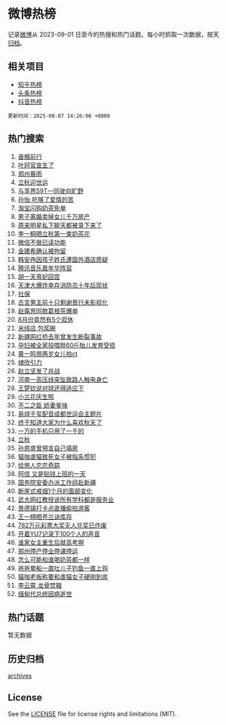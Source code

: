 # 微博热榜

记录[微博](https://www.weibo.com)从 2023-09-01 日至今的热搜和热门话题。每小时抓取一次数据，按天[归档](archives)。

## 相关项目

- [知乎热榜](https://github.com/hotarchive/zhihu)
- [头条热榜](https://github.com/hotarchive/toutiao)
- [抖音热榜](https://github.com/hotarchive/douyin)


`更新时间：2025-08-07 14:26:06 +0800`

## 热门搜索

1. [奋楫前行](https://m.weibo.cn/search?containerid=100103type%3D1%26t%3D10%26q%3D%23%E5%A5%8B%E6%A5%AB%E5%89%8D%E8%A1%8C%23&stream_entry_id=51&isnewpage=1&extparam=seat%3D1%26stream_entry_id%3D51%26c_type%3D51%26filter_type%3Drealtimehot%26cate%3D10103%26q%3D%2523%25E5%25A5%258B%25E6%25A5%25AB%25E5%2589%258D%25E8%25A1%258C%2523%26pos%3D0%26dgr%3D0%26display_time%3D1754547965%26pre_seqid%3D1754547965276050186955)
1. [叶珂官宣生了](https://m.weibo.cn/search?containerid=100103type%3D1%26t%3D10%26q%3D%23%E5%8F%B6%E7%8F%82%E5%AE%98%E5%AE%A3%E7%94%9F%E4%BA%86%23&stream_entry_id=31&isnewpage=1&extparam=seat%3D1%26c_type%3D31%26cate%3D5001%26band_rank%3D1%26realpos%3D1%26stream_entry_id%3D31%26flag%3D1%26lcate%3D5001%26pos%3D0%26q%3D%2523%25E5%258F%25B6%25E7%258F%2582%25E5%25AE%2598%25E5%25AE%25A3%25E7%2594%259F%25E4%25BA%2586%2523%26dgr%3D0%26filter_type%3Drealtimehot%26display_time%3D1754547965%26pre_seqid%3D1754547965276050186955)
1. [郑州暴雨](https://m.weibo.cn/search?containerid=100103type%3D1%26t%3D10%26q%3D%E9%83%91%E5%B7%9E%E6%9A%B4%E9%9B%A8&stream_entry_id=31&isnewpage=1&extparam=seat%3D1%26c_type%3D31%26cate%3D5001%26band_rank%3D2%26realpos%3D2%26stream_entry_id%3D31%26flag%3D1%26lcate%3D5001%26pos%3D1%26q%3D%25E9%2583%2591%25E5%25B7%259E%25E6%259A%25B4%25E9%259B%25A8%26dgr%3D0%26filter_type%3Drealtimehot%26display_time%3D1754547965%26pre_seqid%3D1754547965276050186955)
1. [立秋迎世运](https://m.weibo.cn/search?containerid=100103type%3D1%26t%3D10%26q%3D%23%E7%AB%8B%E7%A7%8B%E8%BF%8E%E4%B8%96%E8%BF%90%23&stream_entry_id=31&isnewpage=1&extparam=seat%3D1%26c_type%3D31%26cate%3D5001%26band_rank%3D3%26realpos%3D3%26stream_entry_id%3D31%26flag%3D0%26lcate%3D5001%26pos%3D2%26q%3D%2523%25E7%25AB%258B%25E7%25A7%258B%25E8%25BF%258E%25E4%25B8%2596%25E8%25BF%2590%2523%26dgr%3D0%26filter_type%3Drealtimehot%26display_time%3D1754547965%26pre_seqid%3D1754547965276050186955)
1. [与享界S9T一同驶向旷野](https://m.weibo.cn/search?containerid=100103type%3D1%26t%3D10%26q%3D%23%E4%B8%8E%E4%BA%AB%E7%95%8CS9T%E4%B8%80%E5%90%8C%E9%A9%B6%E5%90%91%E6%97%B7%E9%87%8E%23&stream_entry_id=31&isnewpage=1&extparam=seat%3D1%26adid%3D295957%26c_type%3D31%26cate%3D5001%26band_rank%3D4%26dgr%3D0%26stream_entry_id%3D31%26is_ad_pos%3D1%26topic_ad%3D1%26pos%3D3%26q%3D%2523%25E4%25B8%258E%25E4%25BA%25AB%25E7%2595%258CS9T%25E4%25B8%2580%25E5%2590%258C%25E9%25A9%25B6%25E5%2590%2591%25E6%2597%25B7%25E9%2587%258E%2523%26lcate%3D5001%26filter_type%3Drealtimehot%26display_time%3D1754547965%26pre_seqid%3D1754547965276050186955)
1. [孙怡 吃够了爱情的苦](https://m.weibo.cn/search?containerid=100103type%3D1%26t%3D10%26q%3D%E5%AD%99%E6%80%A1+%E5%90%83%E5%A4%9F%E4%BA%86%E7%88%B1%E6%83%85%E7%9A%84%E8%8B%A6&stream_entry_id=31&isnewpage=1&extparam=seat%3D1%26c_type%3D31%26cate%3D5001%26band_rank%3D4%26realpos%3D4%26stream_entry_id%3D31%26flag%3D1%26lcate%3D5001%26pos%3D4%26q%3D%25E5%25AD%2599%25E6%2580%25A1%2520%25E5%2590%2583%25E5%25A4%259F%25E4%25BA%2586%25E7%2588%25B1%25E6%2583%2585%25E7%259A%2584%25E8%258B%25A6%26dgr%3D0%26filter_type%3Drealtimehot%26display_time%3D1754547965%26pre_seqid%3D1754547965276050186955)
1. [淘宝闪购奶茶免单](https://m.weibo.cn/search?containerid=100103type%3D1%26t%3D10%26q%3D%E6%B7%98%E5%AE%9D%E9%97%AA%E8%B4%AD%E5%A5%B6%E8%8C%B6%E5%85%8D%E5%8D%95&stream_entry_id=31&isnewpage=1&extparam=seat%3D1%26c_type%3D31%26cate%3D5001%26band_rank%3D5%26realpos%3D5%26stream_entry_id%3D31%26flag%3D0%26lcate%3D5001%26pos%3D5%26q%3D%25E6%25B7%2598%25E5%25AE%259D%25E9%2597%25AA%25E8%25B4%25AD%25E5%25A5%25B6%25E8%258C%25B6%25E5%2585%258D%25E5%258D%2595%26dgr%3D0%26filter_type%3Drealtimehot%26display_time%3D1754547965%26pre_seqid%3D1754547965276050186955)
1. [男子离婚卖掉女儿千万房产](https://m.weibo.cn/search?containerid=100103type%3D1%26t%3D10%26q%3D%23%E7%94%B7%E5%AD%90%E7%A6%BB%E5%A9%9A%E5%8D%96%E6%8E%89%E5%A5%B3%E5%84%BF%E5%8D%83%E4%B8%87%E6%88%BF%E4%BA%A7%23&stream_entry_id=31&isnewpage=1&extparam=seat%3D1%26c_type%3D31%26cate%3D5001%26band_rank%3D6%26realpos%3D6%26stream_entry_id%3D31%26flag%3D1%26lcate%3D5001%26pos%3D6%26q%3D%2523%25E7%2594%25B7%25E5%25AD%2590%25E7%25A6%25BB%25E5%25A9%259A%25E5%258D%2596%25E6%258E%2589%25E5%25A5%25B3%25E5%2584%25BF%25E5%258D%2583%25E4%25B8%2587%25E6%2588%25BF%25E4%25BA%25A7%2523%26dgr%3D0%26filter_type%3Drealtimehot%26display_time%3D1754547965%26pre_seqid%3D1754547965276050186955)
1. [原来明星私下聊天都被录下来了](https://m.weibo.cn/search?containerid=100103type%3D1%26t%3D10%26q%3D%E5%8E%9F%E6%9D%A5%E6%98%8E%E6%98%9F%E7%A7%81%E4%B8%8B%E8%81%8A%E5%A4%A9%E9%83%BD%E8%A2%AB%E5%BD%95%E4%B8%8B%E6%9D%A5%E4%BA%86&stream_entry_id=31&isnewpage=1&extparam=seat%3D1%26c_type%3D31%26cate%3D5001%26band_rank%3D7%26realpos%3D7%26stream_entry_id%3D31%26flag%3D2%26lcate%3D5001%26pos%3D7%26q%3D%25E5%258E%259F%25E6%259D%25A5%25E6%2598%258E%25E6%2598%259F%25E7%25A7%2581%25E4%25B8%258B%25E8%2581%258A%25E5%25A4%25A9%25E9%2583%25BD%25E8%25A2%25AB%25E5%25BD%2595%25E4%25B8%258B%25E6%259D%25A5%25E4%25BA%2586%26dgr%3D0%26filter_type%3Drealtimehot%26display_time%3D1754547965%26pre_seqid%3D1754547965276050186955)
1. [李一桐晒立秋第一束奶茶花](https://m.weibo.cn/search?containerid=100103type%3D1%26t%3D10%26q%3D%23%E6%9D%8E%E4%B8%80%E6%A1%90%E6%99%92%E7%AB%8B%E7%A7%8B%E7%AC%AC%E4%B8%80%E6%9D%9F%E5%A5%B6%E8%8C%B6%E8%8A%B1%23&stream_entry_id=31&isnewpage=1&extparam=seat%3D1%26c_type%3D31%26cate%3D5001%26band_rank%3D8%26realpos%3D8%26stream_entry_id%3D31%26flag%3D1%26lcate%3D5001%26pos%3D8%26q%3D%2523%25E6%259D%258E%25E4%25B8%2580%25E6%25A1%2590%25E6%2599%2592%25E7%25AB%258B%25E7%25A7%258B%25E7%25AC%25AC%25E4%25B8%2580%25E6%259D%259F%25E5%25A5%25B6%25E8%258C%25B6%25E8%258A%25B1%2523%26dgr%3D0%26filter_type%3Drealtimehot%26display_time%3D1754547965%26pre_seqid%3D1754547965276050186955)
1. [微信不做已读功能](https://m.weibo.cn/search?containerid=100103type%3D1%26t%3D10%26q%3D%23%E5%BE%AE%E4%BF%A1%E4%B8%8D%E5%81%9A%E5%B7%B2%E8%AF%BB%E5%8A%9F%E8%83%BD%23&stream_entry_id=31&isnewpage=1&extparam=seat%3D1%26c_type%3D31%26cate%3D5001%26band_rank%3D9%26realpos%3D9%26stream_entry_id%3D31%26flag%3D1%26lcate%3D5001%26pos%3D9%26q%3D%2523%25E5%25BE%25AE%25E4%25BF%25A1%25E4%25B8%258D%25E5%2581%259A%25E5%25B7%25B2%25E8%25AF%25BB%25E5%258A%259F%25E8%2583%25BD%2523%26dgr%3D0%26filter_type%3Drealtimehot%26display_time%3D1754547965%26pre_seqid%3D1754547965276050186955)
1. [金建希确认被拘留](https://m.weibo.cn/search?containerid=100103type%3D1%26t%3D10%26q%3D%23%E9%87%91%E5%BB%BA%E5%B8%8C%E7%A1%AE%E8%AE%A4%E8%A2%AB%E6%8B%98%E7%95%99%23&stream_entry_id=31&isnewpage=1&extparam=seat%3D1%26c_type%3D31%26cate%3D5001%26band_rank%3D10%26realpos%3D10%26stream_entry_id%3D31%26flag%3D1%26lcate%3D5001%26pos%3D10%26q%3D%2523%25E9%2587%2591%25E5%25BB%25BA%25E5%25B8%258C%25E7%25A1%25AE%25E8%25AE%25A4%25E8%25A2%25AB%25E6%258B%2598%25E7%2595%2599%2523%26dgr%3D0%26filter_type%3Drealtimehot%26display_time%3D1754547965%26pre_seqid%3D1754547965276050186955)
1. [韩安冉因孩子姓氏遭国外酒店质疑](https://m.weibo.cn/search?containerid=100103type%3D1%26t%3D10%26q%3D%23%E9%9F%A9%E5%AE%89%E5%86%89%E5%9B%A0%E5%AD%A9%E5%AD%90%E5%A7%93%E6%B0%8F%E9%81%AD%E5%9B%BD%E5%A4%96%E9%85%92%E5%BA%97%E8%B4%A8%E7%96%91%23&stream_entry_id=31&isnewpage=1&extparam=seat%3D1%26c_type%3D31%26cate%3D5001%26band_rank%3D11%26realpos%3D11%26stream_entry_id%3D31%26flag%3D1%26lcate%3D5001%26pos%3D11%26q%3D%2523%25E9%259F%25A9%25E5%25AE%2589%25E5%2586%2589%25E5%259B%25A0%25E5%25AD%25A9%25E5%25AD%2590%25E5%25A7%2593%25E6%25B0%258F%25E9%2581%25AD%25E5%259B%25BD%25E5%25A4%2596%25E9%2585%2592%25E5%25BA%2597%25E8%25B4%25A8%25E7%2596%2591%2523%26dgr%3D0%26filter_type%3Drealtimehot%26display_time%3D1754547965%26pre_seqid%3D1754547965276050186955)
1. [腾讯音乐嘉年华阵容](https://m.weibo.cn/search?containerid=100103type%3D1%26t%3D10%26q%3D%E8%85%BE%E8%AE%AF%E9%9F%B3%E4%B9%90%E5%98%89%E5%B9%B4%E5%8D%8E%E9%98%B5%E5%AE%B9&stream_entry_id=31&isnewpage=1&extparam=seat%3D1%26c_type%3D31%26cate%3D5001%26band_rank%3D12%26realpos%3D12%26stream_entry_id%3D31%26flag%3D1%26lcate%3D5001%26pos%3D12%26q%3D%25E8%2585%25BE%25E8%25AE%25AF%25E9%259F%25B3%25E4%25B9%2590%25E5%2598%2589%25E5%25B9%25B4%25E5%258D%258E%25E9%2598%25B5%25E5%25AE%25B9%26dgr%3D0%26filter_type%3Drealtimehot%26display_time%3D1754547965%26pre_seqid%3D1754547965276050186955)
1. [胡一天熹妃回宫](https://m.weibo.cn/search?containerid=100103type%3D1%26t%3D10%26q%3D%E8%83%A1%E4%B8%80%E5%A4%A9%E7%86%B9%E5%A6%83%E5%9B%9E%E5%AE%AB&stream_entry_id=31&isnewpage=1&extparam=seat%3D1%26c_type%3D31%26cate%3D5001%26band_rank%3D13%26realpos%3D13%26stream_entry_id%3D31%26flag%3D2%26lcate%3D5001%26pos%3D13%26q%3D%25E8%2583%25A1%25E4%25B8%2580%25E5%25A4%25A9%25E7%2586%25B9%25E5%25A6%2583%25E5%259B%259E%25E5%25AE%25AB%26dgr%3D0%26filter_type%3Drealtimehot%26display_time%3D1754547965%26pre_seqid%3D1754547965276050186955)
1. [天津大爆炸幸存消防员十年后现状](https://m.weibo.cn/search?containerid=100103type%3D1%26t%3D10%26q%3D%23%E5%A4%A9%E6%B4%A5%E5%A4%A7%E7%88%86%E7%82%B8%E5%B9%B8%E5%AD%98%E6%B6%88%E9%98%B2%E5%91%98%E5%8D%81%E5%B9%B4%E5%90%8E%E7%8E%B0%E7%8A%B6%23&stream_entry_id=31&isnewpage=1&extparam=seat%3D1%26c_type%3D31%26cate%3D5001%26band_rank%3D14%26realpos%3D14%26stream_entry_id%3D31%26flag%3D1%26lcate%3D5001%26pos%3D14%26q%3D%2523%25E5%25A4%25A9%25E6%25B4%25A5%25E5%25A4%25A7%25E7%2588%2586%25E7%2582%25B8%25E5%25B9%25B8%25E5%25AD%2598%25E6%25B6%2588%25E9%2598%25B2%25E5%2591%2598%25E5%258D%2581%25E5%25B9%25B4%25E5%2590%258E%25E7%258E%25B0%25E7%258A%25B6%2523%26dgr%3D0%26filter_type%3Drealtimehot%26display_time%3D1754547965%26pre_seqid%3D1754547965276050186955)
1. [社保](https://m.weibo.cn/search?containerid=100103type%3D1%26t%3D10%26q%3D%E7%A4%BE%E4%BF%9D&stream_entry_id=31&isnewpage=1&extparam=seat%3D1%26c_type%3D31%26cate%3D5001%26band_rank%3D15%26realpos%3D15%26stream_entry_id%3D31%26flag%3D2%26lcate%3D5001%26pos%3D15%26q%3D%25E7%25A4%25BE%25E4%25BF%259D%26dgr%3D0%26filter_type%3Drealtimehot%26display_time%3D1754547965%26pre_seqid%3D1754547965276050186955)
1. [古言男主前十只剩谢景行未影视化](https://m.weibo.cn/search?containerid=100103type%3D1%26t%3D10%26q%3D%23%E5%8F%A4%E8%A8%80%E7%94%B7%E4%B8%BB%E5%89%8D%E5%8D%81%E5%8F%AA%E5%89%A9%E8%B0%A2%E6%99%AF%E8%A1%8C%E6%9C%AA%E5%BD%B1%E8%A7%86%E5%8C%96%23&stream_entry_id=31&isnewpage=1&extparam=seat%3D1%26c_type%3D31%26cate%3D5001%26band_rank%3D16%26realpos%3D16%26stream_entry_id%3D31%26flag%3D0%26lcate%3D5001%26pos%3D16%26q%3D%2523%25E5%258F%25A4%25E8%25A8%2580%25E7%2594%25B7%25E4%25B8%25BB%25E5%2589%258D%25E5%258D%2581%25E5%258F%25AA%25E5%2589%25A9%25E8%25B0%25A2%25E6%2599%25AF%25E8%25A1%258C%25E6%259C%25AA%25E5%25BD%25B1%25E8%25A7%2586%25E5%258C%2596%2523%26dgr%3D0%26filter_type%3Drealtimehot%26display_time%3D1754547965%26pre_seqid%3D1754547965276050186955)
1. [赵露思同款葛根茶爆单](https://m.weibo.cn/search?containerid=100103type%3D1%26t%3D10%26q%3D%23%E8%B5%B5%E9%9C%B2%E6%80%9D%E5%90%8C%E6%AC%BE%E8%91%9B%E6%A0%B9%E8%8C%B6%E7%88%86%E5%8D%95%23&stream_entry_id=31&isnewpage=1&extparam=seat%3D1%26c_type%3D31%26cate%3D5001%26band_rank%3D17%26realpos%3D17%26stream_entry_id%3D31%26flag%3D1%26lcate%3D5001%26pos%3D17%26q%3D%2523%25E8%25B5%25B5%25E9%259C%25B2%25E6%2580%259D%25E5%2590%258C%25E6%25AC%25BE%25E8%2591%259B%25E6%25A0%25B9%25E8%258C%25B6%25E7%2588%2586%25E5%258D%2595%2523%26dgr%3D0%26filter_type%3Drealtimehot%26display_time%3D1754547965%26pre_seqid%3D1754547965276050186955)
1. [8月份竟然有5个双休](https://m.weibo.cn/search?containerid=100103type%3D1%26t%3D10%26q%3D8%E6%9C%88%E4%BB%BD%E7%AB%9F%E7%84%B6%E6%9C%895%E4%B8%AA%E5%8F%8C%E4%BC%91&stream_entry_id=31&isnewpage=1&extparam=seat%3D1%26c_type%3D31%26cate%3D5001%26band_rank%3D18%26realpos%3D18%26stream_entry_id%3D31%26flag%3D1%26lcate%3D5001%26pos%3D18%26q%3D8%25E6%259C%2588%25E4%25BB%25BD%25E7%25AB%259F%25E7%2584%25B6%25E6%259C%25895%25E4%25B8%25AA%25E5%258F%258C%25E4%25BC%2591%26dgr%3D0%26filter_type%3Drealtimehot%26display_time%3D1754547965%26pre_seqid%3D1754547965276050186955)
1. [米线店 包浆碗](https://m.weibo.cn/search?containerid=100103type%3D1%26t%3D10%26q%3D%E7%B1%B3%E7%BA%BF%E5%BA%97+%E5%8C%85%E6%B5%86%E7%A2%97&stream_entry_id=31&isnewpage=1&extparam=seat%3D1%26c_type%3D31%26cate%3D5001%26band_rank%3D19%26realpos%3D19%26stream_entry_id%3D31%26flag%3D1%26lcate%3D5001%26pos%3D19%26q%3D%25E7%25B1%25B3%25E7%25BA%25BF%25E5%25BA%2597%2520%25E5%258C%2585%25E6%25B5%2586%25E7%25A2%2597%26dgr%3D0%26filter_type%3Drealtimehot%26display_time%3D1754547965%26pre_seqid%3D1754547965276050186955)
1. [新疆网红桥去年曾发生断裂事故](https://m.weibo.cn/search?containerid=100103type%3D1%26t%3D10%26q%3D%23%E6%96%B0%E7%96%86%E7%BD%91%E7%BA%A2%E6%A1%A5%E5%8E%BB%E5%B9%B4%E6%9B%BE%E5%8F%91%E7%94%9F%E6%96%AD%E8%A3%82%E4%BA%8B%E6%95%85%23&stream_entry_id=31&isnewpage=1&extparam=seat%3D1%26c_type%3D31%26cate%3D5001%26band_rank%3D20%26realpos%3D20%26stream_entry_id%3D31%26flag%3D1%26lcate%3D5001%26pos%3D20%26q%3D%2523%25E6%2596%25B0%25E7%2596%2586%25E7%25BD%2591%25E7%25BA%25A2%25E6%25A1%25A5%25E5%258E%25BB%25E5%25B9%25B4%25E6%259B%25BE%25E5%258F%2591%25E7%2594%259F%25E6%2596%25AD%25E8%25A3%2582%25E4%25BA%258B%25E6%2595%2585%2523%26dgr%3D0%26filter_type%3Drealtimehot%26display_time%3D1754547965%26pre_seqid%3D1754547965276050186955)
1. [孕妇被全家投喂胖60斤胎儿发育受损](https://m.weibo.cn/search?containerid=100103type%3D1%26t%3D10%26q%3D%23%E5%AD%95%E5%A6%87%E8%A2%AB%E5%85%A8%E5%AE%B6%E6%8A%95%E5%96%82%E8%83%9660%E6%96%A4%E8%83%8E%E5%84%BF%E5%8F%91%E8%82%B2%E5%8F%97%E6%8D%9F%23&stream_entry_id=31&isnewpage=1&extparam=seat%3D1%26c_type%3D31%26cate%3D5001%26band_rank%3D21%26realpos%3D21%26stream_entry_id%3D31%26flag%3D1%26lcate%3D5001%26pos%3D21%26q%3D%2523%25E5%25AD%2595%25E5%25A6%2587%25E8%25A2%25AB%25E5%2585%25A8%25E5%25AE%25B6%25E6%258A%2595%25E5%2596%2582%25E8%2583%259660%25E6%2596%25A4%25E8%2583%258E%25E5%2584%25BF%25E5%258F%2591%25E8%2582%25B2%25E5%258F%2597%25E6%258D%259F%2523%26dgr%3D0%26filter_type%3Drealtimehot%26display_time%3D1754547965%26pre_seqid%3D1754547965276050186955)
1. [黄一鸣带两岁女儿拍ct](https://m.weibo.cn/search?containerid=100103type%3D1%26t%3D10%26q%3D%23%E9%BB%84%E4%B8%80%E9%B8%A3%E5%B8%A6%E4%B8%A4%E5%B2%81%E5%A5%B3%E5%84%BF%E6%8B%8Dct%23&stream_entry_id=31&isnewpage=1&extparam=seat%3D1%26c_type%3D31%26cate%3D5001%26band_rank%3D22%26realpos%3D22%26stream_entry_id%3D31%26flag%3D0%26lcate%3D5001%26pos%3D22%26q%3D%2523%25E9%25BB%2584%25E4%25B8%2580%25E9%25B8%25A3%25E5%25B8%25A6%25E4%25B8%25A4%25E5%25B2%2581%25E5%25A5%25B3%25E5%2584%25BF%25E6%258B%258Dct%2523%26dgr%3D0%26filter_type%3Drealtimehot%26display_time%3D1754547965%26pre_seqid%3D1754547965276050186955)
1. [棣欣引力](https://m.weibo.cn/search?containerid=100103type%3D1%26t%3D10%26q%3D%23%E6%A3%A3%E6%AC%A3%E5%BC%95%E5%8A%9B%23&stream_entry_id=31&isnewpage=1&extparam=seat%3D1%26c_type%3D31%26cate%3D5001%26band_rank%3D23%26realpos%3D23%26stream_entry_id%3D31%26flag%3D0%26lcate%3D5001%26pos%3D23%26q%3D%2523%25E6%25A3%25A3%25E6%25AC%25A3%25E5%25BC%2595%25E5%258A%259B%2523%26dgr%3D0%26filter_type%3Drealtimehot%26display_time%3D1754547965%26pre_seqid%3D1754547965276050186955)
1. [赵立坚发了肖战](https://m.weibo.cn/search?containerid=100103type%3D1%26t%3D10%26q%3D%23%E8%B5%B5%E7%AB%8B%E5%9D%9A%E5%8F%91%E4%BA%86%E8%82%96%E6%88%98%23&stream_entry_id=31&isnewpage=1&extparam=seat%3D1%26c_type%3D31%26cate%3D5001%26band_rank%3D24%26realpos%3D24%26stream_entry_id%3D31%26flag%3D0%26lcate%3D5001%26pos%3D24%26q%3D%2523%25E8%25B5%25B5%25E7%25AB%258B%25E5%259D%259A%25E5%258F%2591%25E4%25BA%2586%25E8%2582%2596%25E6%2588%2598%2523%26dgr%3D0%26filter_type%3Drealtimehot%26display_time%3D1754547965%26pre_seqid%3D1754547965276050186955)
1. [河南一高压线突坠致路人触电身亡](https://m.weibo.cn/search?containerid=100103type%3D1%26t%3D10%26q%3D%23%E6%B2%B3%E5%8D%97%E4%B8%80%E9%AB%98%E5%8E%8B%E7%BA%BF%E7%AA%81%E5%9D%A0%E8%87%B4%E8%B7%AF%E4%BA%BA%E8%A7%A6%E7%94%B5%E8%BA%AB%E4%BA%A1%23&stream_entry_id=31&isnewpage=1&extparam=seat%3D1%26c_type%3D31%26cate%3D5001%26band_rank%3D25%26realpos%3D25%26stream_entry_id%3D31%26flag%3D1%26lcate%3D5001%26pos%3D25%26q%3D%2523%25E6%25B2%25B3%25E5%258D%2597%25E4%25B8%2580%25E9%25AB%2598%25E5%258E%258B%25E7%25BA%25BF%25E7%25AA%2581%25E5%259D%25A0%25E8%2587%25B4%25E8%25B7%25AF%25E4%25BA%25BA%25E8%25A7%25A6%25E7%2594%25B5%25E8%25BA%25AB%25E4%25BA%25A1%2523%26dgr%3D0%26filter_type%3Drealtimehot%26display_time%3D1754547965%26pre_seqid%3D1754547965276050186955)
1. [王楚钦说对球还得适应下](https://m.weibo.cn/search?containerid=100103type%3D1%26t%3D10%26q%3D%23%E7%8E%8B%E6%A5%9A%E9%92%A6%E8%AF%B4%E5%AF%B9%E7%90%83%E8%BF%98%E5%BE%97%E9%80%82%E5%BA%94%E4%B8%8B%23&stream_entry_id=31&isnewpage=1&extparam=seat%3D1%26c_type%3D31%26cate%3D5001%26band_rank%3D26%26realpos%3D26%26stream_entry_id%3D31%26flag%3D1%26lcate%3D5001%26pos%3D26%26q%3D%2523%25E7%258E%258B%25E6%25A5%259A%25E9%2592%25A6%25E8%25AF%25B4%25E5%25AF%25B9%25E7%2590%2583%25E8%25BF%2598%25E5%25BE%2597%25E9%2580%2582%25E5%25BA%2594%25E4%25B8%258B%2523%26dgr%3D0%26filter_type%3Drealtimehot%26display_time%3D1754547965%26pre_seqid%3D1754547965276050186955)
1. [小兰花庆生照](https://m.weibo.cn/search?containerid=100103type%3D1%26t%3D10%26q%3D%E5%B0%8F%E5%85%B0%E8%8A%B1%E5%BA%86%E7%94%9F%E7%85%A7&stream_entry_id=31&isnewpage=1&extparam=seat%3D1%26c_type%3D31%26cate%3D5001%26band_rank%3D27%26realpos%3D27%26stream_entry_id%3D31%26flag%3D1%26lcate%3D5001%26pos%3D27%26q%3D%25E5%25B0%258F%25E5%2585%25B0%25E8%258A%25B1%25E5%25BA%2586%25E7%2594%259F%25E7%2585%25A7%26dgr%3D0%26filter_type%3Drealtimehot%26display_time%3D1754547965%26pre_seqid%3D1754547965276050186955)
1. [不二之臣 娇妻爹味](https://m.weibo.cn/search?containerid=100103type%3D1%26t%3D10%26q%3D%E4%B8%8D%E4%BA%8C%E4%B9%8B%E8%87%A3+%E5%A8%87%E5%A6%BB%E7%88%B9%E5%91%B3&stream_entry_id=31&isnewpage=1&extparam=seat%3D1%26c_type%3D31%26cate%3D5001%26band_rank%3D28%26realpos%3D28%26stream_entry_id%3D31%26flag%3D1%26lcate%3D5001%26pos%3D28%26q%3D%25E4%25B8%258D%25E4%25BA%258C%25E4%25B9%258B%25E8%2587%25A3%2520%25E5%25A8%2587%25E5%25A6%25BB%25E7%2588%25B9%25E5%2591%25B3%26dgr%3D0%26filter_type%3Drealtimehot%26display_time%3D1754547965%26pre_seqid%3D1754547965276050186955)
1. [易烊千玺配音成都世运会主题片](https://m.weibo.cn/search?containerid=100103type%3D1%26t%3D10%26q%3D%23%E6%98%93%E7%83%8A%E5%8D%83%E7%8E%BA%E9%85%8D%E9%9F%B3%E6%88%90%E9%83%BD%E4%B8%96%E8%BF%90%E4%BC%9A%E4%B8%BB%E9%A2%98%E7%89%87%23&stream_entry_id=31&isnewpage=1&extparam=seat%3D1%26c_type%3D31%26cate%3D5001%26band_rank%3D29%26realpos%3D29%26stream_entry_id%3D31%26flag%3D0%26lcate%3D5001%26pos%3D29%26q%3D%2523%25E6%2598%2593%25E7%2583%258A%25E5%258D%2583%25E7%258E%25BA%25E9%2585%258D%25E9%259F%25B3%25E6%2588%2590%25E9%2583%25BD%25E4%25B8%2596%25E8%25BF%2590%25E4%25BC%259A%25E4%25B8%25BB%25E9%25A2%2598%25E7%2589%2587%2523%26dgr%3D0%26filter_type%3Drealtimehot%26display_time%3D1754547965%26pre_seqid%3D1754547965276050186955)
1. [终于知道大家为什么喜欢秋天了](https://m.weibo.cn/search?containerid=100103type%3D1%26t%3D10%26q%3D%E7%BB%88%E4%BA%8E%E7%9F%A5%E9%81%93%E5%A4%A7%E5%AE%B6%E4%B8%BA%E4%BB%80%E4%B9%88%E5%96%9C%E6%AC%A2%E7%A7%8B%E5%A4%A9%E4%BA%86&stream_entry_id=31&isnewpage=1&extparam=seat%3D1%26c_type%3D31%26cate%3D5001%26band_rank%3D30%26realpos%3D30%26stream_entry_id%3D31%26flag%3D1%26lcate%3D5001%26pos%3D30%26q%3D%25E7%25BB%2588%25E4%25BA%258E%25E7%259F%25A5%25E9%2581%2593%25E5%25A4%25A7%25E5%25AE%25B6%25E4%25B8%25BA%25E4%25BB%2580%25E4%25B9%2588%25E5%2596%259C%25E6%25AC%25A2%25E7%25A7%258B%25E5%25A4%25A9%25E4%25BA%2586%26dgr%3D0%26filter_type%3Drealtimehot%26display_time%3D1754547965%26pre_seqid%3D1754547965276050186955)
1. [一万的手机只用了一千的](https://m.weibo.cn/search?containerid=100103type%3D1%26t%3D10%26q%3D%E4%B8%80%E4%B8%87%E7%9A%84%E6%89%8B%E6%9C%BA%E5%8F%AA%E7%94%A8%E4%BA%86%E4%B8%80%E5%8D%83%E7%9A%84&stream_entry_id=31&isnewpage=1&extparam=seat%3D1%26c_type%3D31%26cate%3D5001%26band_rank%3D31%26realpos%3D31%26stream_entry_id%3D31%26flag%3D1%26lcate%3D5001%26pos%3D31%26q%3D%25E4%25B8%2580%25E4%25B8%2587%25E7%259A%2584%25E6%2589%258B%25E6%259C%25BA%25E5%258F%25AA%25E7%2594%25A8%25E4%25BA%2586%25E4%25B8%2580%25E5%258D%2583%25E7%259A%2584%26dgr%3D0%26filter_type%3Drealtimehot%26display_time%3D1754547965%26pre_seqid%3D1754547965276050186955)
1. [立秋](https://m.weibo.cn/search?containerid=100103type%3D1%26t%3D10%26q%3D%E7%AB%8B%E7%A7%8B&stream_entry_id=31&isnewpage=1&extparam=seat%3D1%26c_type%3D31%26cate%3D5001%26band_rank%3D32%26realpos%3D32%26stream_entry_id%3D31%26flag%3D0%26lcate%3D5001%26pos%3D32%26q%3D%25E7%25AB%258B%25E7%25A7%258B%26dgr%3D0%26filter_type%3Drealtimehot%26display_time%3D1754547965%26pre_seqid%3D1754547965276050186955)
1. [孙恩盛曾预言自己塌房](https://m.weibo.cn/search?containerid=100103type%3D1%26t%3D10%26q%3D%23%E5%AD%99%E6%81%A9%E7%9B%9B%E6%9B%BE%E9%A2%84%E8%A8%80%E8%87%AA%E5%B7%B1%E5%A1%8C%E6%88%BF%23&stream_entry_id=31&isnewpage=1&extparam=seat%3D1%26c_type%3D31%26cate%3D5001%26band_rank%3D33%26realpos%3D33%26stream_entry_id%3D31%26flag%3D1%26lcate%3D5001%26pos%3D33%26q%3D%2523%25E5%25AD%2599%25E6%2581%25A9%25E7%259B%259B%25E6%259B%25BE%25E9%25A2%2584%25E8%25A8%2580%25E8%2587%25AA%25E5%25B7%25B1%25E5%25A1%258C%25E6%2588%25BF%2523%26dgr%3D0%26filter_type%3Drealtimehot%26display_time%3D1754547965%26pre_seqid%3D1754547965276050186955)
1. [猫咖虐猫致死女子被指系惯犯](https://m.weibo.cn/search?containerid=100103type%3D1%26t%3D10%26q%3D%23%E7%8C%AB%E5%92%96%E8%99%90%E7%8C%AB%E8%87%B4%E6%AD%BB%E5%A5%B3%E5%AD%90%E8%A2%AB%E6%8C%87%E7%B3%BB%E6%83%AF%E7%8A%AF%23&stream_entry_id=31&isnewpage=1&extparam=seat%3D1%26c_type%3D31%26cate%3D5001%26band_rank%3D34%26realpos%3D34%26stream_entry_id%3D31%26flag%3D0%26lcate%3D5001%26pos%3D34%26q%3D%2523%25E7%258C%25AB%25E5%2592%2596%25E8%2599%2590%25E7%258C%25AB%25E8%2587%25B4%25E6%25AD%25BB%25E5%25A5%25B3%25E5%25AD%2590%25E8%25A2%25AB%25E6%258C%2587%25E7%25B3%25BB%25E6%2583%25AF%25E7%258A%25AF%2523%26dgr%3D0%26filter_type%3Drealtimehot%26display_time%3D1754547965%26pre_seqid%3D1754547965276050186955)
1. [绘旅人恋恋奇踪](https://m.weibo.cn/search?containerid=100103type%3D1%26t%3D10%26q%3D%23%E7%BB%98%E6%97%85%E4%BA%BA%E6%81%8B%E6%81%8B%E5%A5%87%E8%B8%AA%23&stream_entry_id=31&isnewpage=1&extparam=seat%3D1%26c_type%3D31%26cate%3D5001%26band_rank%3D35%26realpos%3D35%26stream_entry_id%3D31%26flag%3D1%26lcate%3D5001%26pos%3D35%26q%3D%2523%25E7%25BB%2598%25E6%2597%2585%25E4%25BA%25BA%25E6%2581%258B%25E6%2581%258B%25E5%25A5%2587%25E8%25B8%25AA%2523%26dgr%3D0%26filter_type%3Drealtimehot%26display_time%3D1754547965%26pre_seqid%3D1754547965276050186955)
1. [阿信 又是贴钱上班的一天](https://m.weibo.cn/search?containerid=100103type%3D1%26t%3D10%26q%3D%E9%98%BF%E4%BF%A1+%E5%8F%88%E6%98%AF%E8%B4%B4%E9%92%B1%E4%B8%8A%E7%8F%AD%E7%9A%84%E4%B8%80%E5%A4%A9&stream_entry_id=31&isnewpage=1&extparam=seat%3D1%26c_type%3D31%26cate%3D5001%26band_rank%3D36%26realpos%3D36%26stream_entry_id%3D31%26flag%3D1%26lcate%3D5001%26pos%3D36%26q%3D%25E9%2598%25BF%25E4%25BF%25A1%2520%25E5%258F%2588%25E6%2598%25AF%25E8%25B4%25B4%25E9%2592%25B1%25E4%25B8%258A%25E7%258F%25AD%25E7%259A%2584%25E4%25B8%2580%25E5%25A4%25A9%26dgr%3D0%26filter_type%3Drealtimehot%26display_time%3D1754547965%26pre_seqid%3D1754547965276050186955)
1. [国务院安委办派工作组赴新疆](https://m.weibo.cn/search?containerid=100103type%3D1%26t%3D10%26q%3D%23%E5%9B%BD%E5%8A%A1%E9%99%A2%E5%AE%89%E5%A7%94%E5%8A%9E%E6%B4%BE%E5%B7%A5%E4%BD%9C%E7%BB%84%E8%B5%B4%E6%96%B0%E7%96%86%23&stream_entry_id=31&isnewpage=1&extparam=seat%3D1%26c_type%3D31%26cate%3D5001%26band_rank%3D37%26realpos%3D37%26stream_entry_id%3D31%26flag%3D1%26lcate%3D5001%26pos%3D37%26q%3D%2523%25E5%259B%25BD%25E5%258A%25A1%25E9%2599%25A2%25E5%25AE%2589%25E5%25A7%2594%25E5%258A%259E%25E6%25B4%25BE%25E5%25B7%25A5%25E4%25BD%259C%25E7%25BB%2584%25E8%25B5%25B4%25E6%2596%25B0%25E7%2596%2586%2523%26dgr%3D0%26filter_type%3Drealtimehot%26display_time%3D1754547965%26pre_seqid%3D1754547965276050186955)
1. [断崖式戒烟1个月的面部变化](https://m.weibo.cn/search?containerid=100103type%3D1%26t%3D10%26q%3D%E6%96%AD%E5%B4%96%E5%BC%8F%E6%88%92%E7%83%9F1%E4%B8%AA%E6%9C%88%E7%9A%84%E9%9D%A2%E9%83%A8%E5%8F%98%E5%8C%96&stream_entry_id=31&isnewpage=1&extparam=seat%3D1%26c_type%3D31%26cate%3D5001%26band_rank%3D38%26realpos%3D38%26stream_entry_id%3D31%26flag%3D1%26lcate%3D5001%26pos%3D38%26q%3D%25E6%2596%25AD%25E5%25B4%2596%25E5%25BC%258F%25E6%2588%2592%25E7%2583%259F1%25E4%25B8%25AA%25E6%259C%2588%25E7%259A%2584%25E9%259D%25A2%25E9%2583%25A8%25E5%258F%2598%25E5%258C%2596%26dgr%3D0%26filter_type%3Drealtimehot%26display_time%3D1754547965%26pre_seqid%3D1754547965276050186955)
1. [武大网红教授说所有学科都是服务业](https://m.weibo.cn/search?containerid=100103type%3D1%26t%3D10%26q%3D%23%E6%AD%A6%E5%A4%A7%E7%BD%91%E7%BA%A2%E6%95%99%E6%8E%88%E8%AF%B4%E6%89%80%E6%9C%89%E5%AD%A6%E7%A7%91%E9%83%BD%E6%98%AF%E6%9C%8D%E5%8A%A1%E4%B8%9A%23&stream_entry_id=31&isnewpage=1&extparam=seat%3D1%26c_type%3D31%26cate%3D5001%26band_rank%3D39%26realpos%3D39%26stream_entry_id%3D31%26flag%3D1%26lcate%3D5001%26pos%3D39%26q%3D%2523%25E6%25AD%25A6%25E5%25A4%25A7%25E7%25BD%2591%25E7%25BA%25A2%25E6%2595%2599%25E6%258E%2588%25E8%25AF%25B4%25E6%2589%2580%25E6%259C%2589%25E5%25AD%25A6%25E7%25A7%2591%25E9%2583%25BD%25E6%2598%25AF%25E6%259C%258D%25E5%258A%25A1%25E4%25B8%259A%2523%26dgr%3D0%26filter_type%3Drealtimehot%26display_time%3D1754547965%26pre_seqid%3D1754547965276050186955)
1. [景德镇打卡点直播偷拍游客](https://m.weibo.cn/search?containerid=100103type%3D1%26t%3D10%26q%3D%23%E6%99%AF%E5%BE%B7%E9%95%87%E6%89%93%E5%8D%A1%E7%82%B9%E7%9B%B4%E6%92%AD%E5%81%B7%E6%8B%8D%E6%B8%B8%E5%AE%A2%23&stream_entry_id=31&isnewpage=1&extparam=seat%3D1%26c_type%3D31%26cate%3D5001%26band_rank%3D40%26realpos%3D40%26stream_entry_id%3D31%26flag%3D1%26lcate%3D5001%26pos%3D40%26q%3D%2523%25E6%2599%25AF%25E5%25BE%25B7%25E9%2595%2587%25E6%2589%2593%25E5%258D%25A1%25E7%2582%25B9%25E7%259B%25B4%25E6%2592%25AD%25E5%2581%25B7%25E6%258B%258D%25E6%25B8%25B8%25E5%25AE%25A2%2523%26dgr%3D0%26filter_type%3Drealtimehot%26display_time%3D1754547965%26pre_seqid%3D1754547965276050186955)
1. [王一栩晒苍兰诀库存](https://m.weibo.cn/search?containerid=100103type%3D1%26t%3D10%26q%3D%23%E7%8E%8B%E4%B8%80%E6%A0%A9%E6%99%92%E8%8B%8D%E5%85%B0%E8%AF%80%E5%BA%93%E5%AD%98%23&stream_entry_id=31&isnewpage=1&extparam=seat%3D1%26c_type%3D31%26cate%3D5001%26band_rank%3D41%26realpos%3D41%26stream_entry_id%3D31%26flag%3D0%26lcate%3D5001%26pos%3D41%26q%3D%2523%25E7%258E%258B%25E4%25B8%2580%25E6%25A0%25A9%25E6%2599%2592%25E8%258B%258D%25E5%2585%25B0%25E8%25AF%2580%25E5%25BA%2593%25E5%25AD%2598%2523%26dgr%3D0%26filter_type%3Drealtimehot%26display_time%3D1754547965%26pre_seqid%3D1754547965276050186955)
1. [782万元彩票大奖无人兑奖已作废](https://m.weibo.cn/search?containerid=100103type%3D1%26t%3D10%26q%3D%23782%E4%B8%87%E5%85%83%E5%BD%A9%E7%A5%A8%E5%A4%A7%E5%A5%96%E6%97%A0%E4%BA%BA%E5%85%91%E5%A5%96%E5%B7%B2%E4%BD%9C%E5%BA%9F%23&stream_entry_id=31&isnewpage=1&extparam=seat%3D1%26c_type%3D31%26cate%3D5001%26band_rank%3D42%26realpos%3D42%26stream_entry_id%3D31%26flag%3D0%26lcate%3D5001%26pos%3D42%26q%3D%2523782%25E4%25B8%2587%25E5%2585%2583%25E5%25BD%25A9%25E7%25A5%25A8%25E5%25A4%25A7%25E5%25A5%2596%25E6%2597%25A0%25E4%25BA%25BA%25E5%2585%2591%25E5%25A5%2596%25E5%25B7%25B2%25E4%25BD%259C%25E5%25BA%259F%2523%26dgr%3D0%26filter_type%3Drealtimehot%26display_time%3D1754547965%26pre_seqid%3D1754547965276050186955)
1. [开着YU7记录下100个人的声音](https://m.weibo.cn/search?containerid=100103type%3D1%26t%3D10%26q%3D%E5%BC%80%E7%9D%80YU7%E8%AE%B0%E5%BD%95%E4%B8%8B100%E4%B8%AA%E4%BA%BA%E7%9A%84%E5%A3%B0%E9%9F%B3&stream_entry_id=31&isnewpage=1&extparam=seat%3D1%26c_type%3D31%26cate%3D5001%26band_rank%3D43%26realpos%3D43%26stream_entry_id%3D31%26flag%3D1%26lcate%3D5001%26pos%3D43%26q%3D%25E5%25BC%2580%25E7%259D%2580YU7%25E8%25AE%25B0%25E5%25BD%2595%25E4%25B8%258B100%25E4%25B8%25AA%25E4%25BA%25BA%25E7%259A%2584%25E5%25A3%25B0%25E9%259F%25B3%26dgr%3D0%26filter_type%3Drealtimehot%26display_time%3D1754547965%26pre_seqid%3D1754547965276050186955)
1. [谁家女主重生后就高考啊](https://m.weibo.cn/search?containerid=100103type%3D1%26t%3D10%26q%3D%E8%B0%81%E5%AE%B6%E5%A5%B3%E4%B8%BB%E9%87%8D%E7%94%9F%E5%90%8E%E5%B0%B1%E9%AB%98%E8%80%83%E5%95%8A&stream_entry_id=31&isnewpage=1&extparam=seat%3D1%26c_type%3D31%26cate%3D5001%26band_rank%3D44%26realpos%3D44%26stream_entry_id%3D31%26flag%3D1%26lcate%3D5001%26pos%3D44%26q%3D%25E8%25B0%2581%25E5%25AE%25B6%25E5%25A5%25B3%25E4%25B8%25BB%25E9%2587%258D%25E7%2594%259F%25E5%2590%258E%25E5%25B0%25B1%25E9%25AB%2598%25E8%2580%2583%25E5%2595%258A%26dgr%3D0%26filter_type%3Drealtimehot%26display_time%3D1754547965%26pre_seqid%3D1754547965276050186955)
1. [郑州停产停业停课停运](https://m.weibo.cn/search?containerid=100103type%3D1%26t%3D10%26q%3D%23%E9%83%91%E5%B7%9E%E5%81%9C%E4%BA%A7%E5%81%9C%E4%B8%9A%E5%81%9C%E8%AF%BE%E5%81%9C%E8%BF%90%23&stream_entry_id=31&isnewpage=1&extparam=seat%3D1%26c_type%3D31%26cate%3D5001%26band_rank%3D45%26realpos%3D45%26stream_entry_id%3D31%26flag%3D1%26lcate%3D5001%26pos%3D45%26q%3D%2523%25E9%2583%2591%25E5%25B7%259E%25E5%2581%259C%25E4%25BA%25A7%25E5%2581%259C%25E4%25B8%259A%25E5%2581%259C%25E8%25AF%25BE%25E5%2581%259C%25E8%25BF%2590%2523%26dgr%3D0%26filter_type%3Drealtimehot%26display_time%3D1754547965%26pre_seqid%3D1754547965276050186955)
1. [怎么可能和谁喝奶茶都一样](https://m.weibo.cn/search?containerid=100103type%3D1%26t%3D10%26q%3D%E6%80%8E%E4%B9%88%E5%8F%AF%E8%83%BD%E5%92%8C%E8%B0%81%E5%96%9D%E5%A5%B6%E8%8C%B6%E9%83%BD%E4%B8%80%E6%A0%B7&stream_entry_id=31&isnewpage=1&extparam=seat%3D1%26c_type%3D31%26cate%3D5001%26band_rank%3D46%26realpos%3D46%26stream_entry_id%3D31%26flag%3D1%26lcate%3D5001%26pos%3D46%26q%3D%25E6%2580%258E%25E4%25B9%2588%25E5%258F%25AF%25E8%2583%25BD%25E5%2592%258C%25E8%25B0%2581%25E5%2596%259D%25E5%25A5%25B6%25E8%258C%25B6%25E9%2583%25BD%25E4%25B8%2580%25E6%25A0%25B7%26dgr%3D0%26filter_type%3Drealtimehot%26display_time%3D1754547965%26pre_seqid%3D1754547965276050186955)
1. [爸爸晕船一直吐儿子钓鱼一直上钩](https://m.weibo.cn/search?containerid=100103type%3D1%26t%3D10%26q%3D%23%E7%88%B8%E7%88%B8%E6%99%95%E8%88%B9%E4%B8%80%E7%9B%B4%E5%90%90%E5%84%BF%E5%AD%90%E9%92%93%E9%B1%BC%E4%B8%80%E7%9B%B4%E4%B8%8A%E9%92%A9%23&stream_entry_id=31&isnewpage=1&extparam=seat%3D1%26c_type%3D31%26cate%3D5001%26band_rank%3D47%26realpos%3D47%26stream_entry_id%3D31%26flag%3D0%26lcate%3D5001%26pos%3D47%26q%3D%2523%25E7%2588%25B8%25E7%2588%25B8%25E6%2599%2595%25E8%2588%25B9%25E4%25B8%2580%25E7%259B%25B4%25E5%2590%2590%25E5%2584%25BF%25E5%25AD%2590%25E9%2592%2593%25E9%25B1%25BC%25E4%25B8%2580%25E7%259B%25B4%25E4%25B8%258A%25E9%2592%25A9%2523%26dgr%3D0%26filter_type%3Drealtimehot%26display_time%3D1754547965%26pre_seqid%3D1754547965276050186955)
1. [猫咖老板称要和虐猫女子硬刚到底](https://m.weibo.cn/search?containerid=100103type%3D1%26t%3D10%26q%3D%23%E7%8C%AB%E5%92%96%E8%80%81%E6%9D%BF%E7%A7%B0%E8%A6%81%E5%92%8C%E8%99%90%E7%8C%AB%E5%A5%B3%E5%AD%90%E7%A1%AC%E5%88%9A%E5%88%B0%E5%BA%95%23&stream_entry_id=31&isnewpage=1&extparam=seat%3D1%26c_type%3D31%26cate%3D5001%26band_rank%3D48%26realpos%3D48%26stream_entry_id%3D31%26flag%3D1%26lcate%3D5001%26pos%3D48%26q%3D%2523%25E7%258C%25AB%25E5%2592%2596%25E8%2580%2581%25E6%259D%25BF%25E7%25A7%25B0%25E8%25A6%2581%25E5%2592%258C%25E8%2599%2590%25E7%258C%25AB%25E5%25A5%25B3%25E5%25AD%2590%25E7%25A1%25AC%25E5%2588%259A%25E5%2588%25B0%25E5%25BA%2595%2523%26dgr%3D0%26filter_type%3Drealtimehot%26display_time%3D1754547965%26pre_seqid%3D1754547965276050186955)
1. [李云霄 龙骨焚箱](https://m.weibo.cn/search?containerid=100103type%3D1%26t%3D10%26q%3D%E6%9D%8E%E4%BA%91%E9%9C%84+%E9%BE%99%E9%AA%A8%E7%84%9A%E7%AE%B1&stream_entry_id=31&isnewpage=1&extparam=seat%3D1%26c_type%3D31%26cate%3D5001%26band_rank%3D49%26realpos%3D49%26stream_entry_id%3D31%26flag%3D0%26lcate%3D5001%26pos%3D49%26q%3D%25E6%259D%258E%25E4%25BA%2591%25E9%259C%2584%2520%25E9%25BE%2599%25E9%25AA%25A8%25E7%2584%259A%25E7%25AE%25B1%26dgr%3D0%26filter_type%3Drealtimehot%26display_time%3D1754547965%26pre_seqid%3D1754547965276050186955)
1. [缅甸代总统因病逝世](https://m.weibo.cn/search?containerid=100103type%3D1%26t%3D10%26q%3D%23%E7%BC%85%E7%94%B8%E4%BB%A3%E6%80%BB%E7%BB%9F%E5%9B%A0%E7%97%85%E9%80%9D%E4%B8%96%23&stream_entry_id=31&isnewpage=1&extparam=seat%3D1%26c_type%3D31%26cate%3D5001%26band_rank%3D50%26realpos%3D50%26stream_entry_id%3D31%26flag%3D0%26lcate%3D5001%26pos%3D50%26q%3D%2523%25E7%25BC%2585%25E7%2594%25B8%25E4%25BB%25A3%25E6%2580%25BB%25E7%25BB%259F%25E5%259B%25A0%25E7%2597%2585%25E9%2580%259D%25E4%25B8%2596%2523%26dgr%3D0%26filter_type%3Drealtimehot%26display_time%3D1754547965%26pre_seqid%3D1754547965276050186955)

## 热门话题

暂无数据

## 历史归档

[archives](archives)

## License

See the [LICENSE](LICENSE) file for license rights and limitations (MIT).
